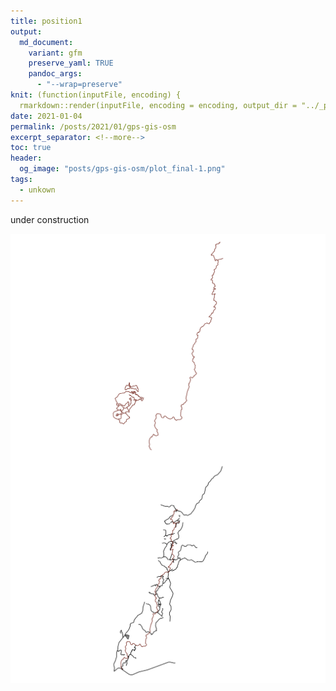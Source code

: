 ```yaml
---
title: position1
output:
  md_document:
    variant: gfm
    preserve_yaml: TRUE
    pandoc_args: 
      - "--wrap=preserve"
knit: (function(inputFile, encoding) {
  rmarkdown::render(inputFile, encoding = encoding, output_dir = "../_posts") })
date: 2021-01-04
permalink: /posts/2021/01/gps-gis-osm
excerpt_separator: <!--more-->
toc: true
header: 
  og_image: "posts/gps-gis-osm/plot_final-1.png"
tags:
  - unkown
---
```



under construction

<!--more-->



<img src="/images/posts/gps-gis-osm/opq_trails_full-1.png" style="display: block; margin: auto;" />


<img src="/images/posts/gps-gis-osm/ut_roads-1.png" style="display: block; margin: auto;" />

